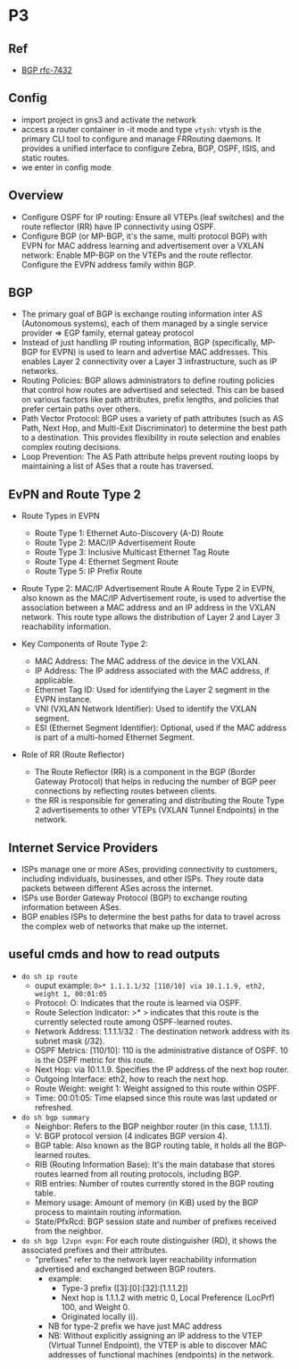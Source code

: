 # P3

## Ref
- [BGP rfc-7432](https://www.rfc-editor.org/rfc/rfc7432.html)

## Config
- import project in gns3 and activate the network
- access a router container in -it mode and type `vtysh`: vtysh is the primary CLI tool to configure and manage FRRouting daemons. It provides a unified interface to configure Zebra, BGP, OSPF, ISIS, and static routes.
- we enter in config mode

## Overview
- Configure OSPF for IP routing:
    Ensure all VTEPs (leaf switches) and the route reflector (RR) have IP connectivity using OSPF.
- Configure BGP (or MP-BGP, it's the same, multi protocol BGP) with EVPN for MAC address learning and advertisement over a VXLAN network:
    Enable MP-BGP on the VTEPs and the route reflector.
    Configure the EVPN address family within BGP.

## BGP
- The primary goal of BGP is exchange routing information inter AS (Autonomous systems), each of them managed by a single service provider => EGP family, eternal gateay protocol
- Instead of just handling IP routing information, BGP (specifically, MP-BGP for EVPN) is used to learn and advertise MAC addresses. This enables Layer 2 connectivity over a Layer 3 infrastructure, such as IP networks.
- Routing Policies: BGP allows administrators to define routing policies that control how routes are advertised and selected. This can be based on various factors like path attributes, prefix lengths, and policies that prefer certain paths over others.
- Path Vector Protocol: BGP uses a variety of path attributes (such as AS Path, Next Hop, and Multi-Exit Discriminator) to determine the best path to a destination. This provides flexibility in route selection and enables complex routing decisions.
- Loop Prevention: The AS Path attribute helps prevent routing loops by maintaining a list of ASes that a route has traversed.

## EvPN and Route Type 2
- Route Types in EVPN
    - Route Type 1: Ethernet Auto-Discovery (A-D) Route
    - Route Type 2: MAC/IP Advertisement Route
    - Route Type 3: Inclusive Multicast Ethernet Tag Route
    - Route Type 4: Ethernet Segment Route
    - Route Type 5: IP Prefix Route

- Route Type 2: MAC/IP Advertisement Route
    A Route Type 2 in EVPN, also known as the MAC/IP Advertisement route, is used to advertise the association between a MAC address and an IP address in the VXLAN network. This route type allows the distribution of Layer 2 and Layer 3 reachability information.

- Key Components of Route Type 2:
    - MAC Address: The MAC address of the device in the VXLAN.
    - IP Address: The IP address associated with the MAC address, if applicable.
    - Ethernet Tag ID: Used for identifying the Layer 2 segment in the EVPN instance.
    - VNI (VXLAN Network Identifier): Used to identify the VXLAN segment.
    - ESI (Ethernet Segment Identifier): Optional, used if the MAC address is part of a multi-homed Ethernet     Segment.
- Role of RR (Route Reflector)
    - The Route Reflector (RR) is a component in the BGP (Border Gateway Protocol) that helps in reducing the number of BGP peer connections by reflecting routes between clients.
    - the RR is responsible for generating and distributing the Route Type 2 advertisements to other VTEPs (VXLAN Tunnel Endpoints) in the network.

## Internet Service Providers
- ISPs manage one or more ASes, providing connectivity to customers, including individuals, businesses, and other ISPs. They route data packets between different ASes across the internet.
- ISPs use Border Gateway Protocol (BGP) to exchange routing information between ASes.
- BGP enables ISPs to determine the best paths for data to travel across the complex web of networks that make up the internet.

## useful cmds and how to read outputs
- `do sh ip route`
    - ouput example: `O>* 1.1.1.1/32 [110/10] via 10.1.1.9, eth2, weight 1, 00:01:05`
    - Protocol: O: Indicates that the route is learned via OSPF.
    - Route Selection Indicator: >* > indicates that this route is the currently selected route among OSPF-learned routes.
    - Network Address: 1.1.1.1/32 : The destination network address with its subnet mask (/32).
    - OSPF Metrics: [110/10]: 110 is the administrative distance of OSPF.
    10 is the OSPF metric for this route.
    - Next Hop: via 10.1.1.9. Specifies the IP address of the next hop router.
    - Outgoing Interface: eth2, how to reach the next hop.
    - Route Weight: weight 1: Weight assigned to this route within OSPF.
    - Time: 00:01:05: Time elapsed since this route was last updated or refreshed.
- `do sh bgp summary`
    - Neighbor: Refers to the BGP neighbor router (in this case, 1.1.1.1).
    - V: BGP protocol version (4 indicates BGP version 4).
    - BGP table: Also known as the BGP routing table, it holds all the BGP-learned routes.
    - RIB (Routing Information Base): It's the main database that stores routes learned from all routing protocols, including BGP.
    - RIB entries: Number of routes currently stored in the BGP routing table.
    - Memory usage: Amount of memory (in KiB) used by the BGP process to maintain routing information.
    - State/PfxRcd: BGP session state and number of prefixes received from the neighbor.
- `do sh bgp l2vpn evpn`: For each route distinguisher (RD), it shows the associated prefixes and their attributes.
    -  "prefixes" refer to the network layer reachability information advertised and exchanged between BGP routers.
        - example:
            - Type-3 prefix ([3]:[0]:[32]:[1.1.1.2])
            - Next hop is 1.1.1.2 with metric 0, Local Preference (LocPrf) 100, and Weight 0.
            - Originated locally (i).
        - NB for type-2 prefix we have just MAC address
        - NB: Without explicitly assigning an IP address to the VTEP (Virtual Tunnel Endpoint), the VTEP is able to discover MAC addresses of functional machines (endpoints) in the network.
